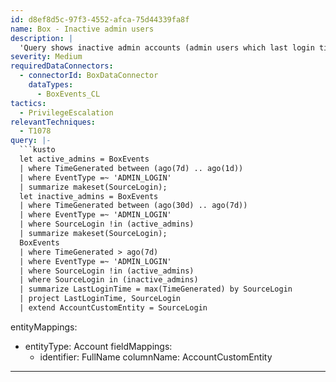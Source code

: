 ```yaml
---
id: d8ef8d5c-97f3-4552-afca-75d44339fa8f
name: Box - Inactive admin users
description: |
  'Query shows inactive admin accounts (admin users which last login time is more than 30 days).'
severity: Medium
requiredDataConnectors:
  - connectorId: BoxDataConnector
    dataTypes:
      - BoxEvents_CL
tactics:
  - PrivilegeEscalation
relevantTechniques:
  - T1078
query: |-
  ```kusto
  let active_admins = BoxEvents
  | where TimeGenerated between (ago(7d) .. ago(1d))
  | where EventType =~ 'ADMIN_LOGIN'
  | summarize makeset(SourceLogin);
  let inactive_admins = BoxEvents
  | where TimeGenerated between (ago(30d) .. ago(7d))
  | where EventType =~ 'ADMIN_LOGIN'
  | where SourceLogin !in (active_admins)
  | summarize makeset(SourceLogin);
  BoxEvents
  | where TimeGenerated > ago(7d)
  | where EventType =~ 'ADMIN_LOGIN'
  | where SourceLogin !in (active_admins)
  | where SourceLogin in (inactive_admins)
  | summarize LastLoginTime = max(TimeGenerated) by SourceLogin
  | project LastLoginTime, SourceLogin
  | extend AccountCustomEntity = SourceLogin
  ```
entityMappings:
  - entityType: Account
    fieldMappings:
      - identifier: FullName
        columnName: AccountCustomEntity
---
```


